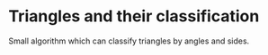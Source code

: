 # Triangles and their classification
Small algorithm which can classify triangles by angles and sides.
